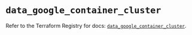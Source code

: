 # `data_google_container_cluster`

Refer to the Terraform Registry for docs: [`data_google_container_cluster`](https://registry.terraform.io/providers/hashicorp/google/4.85.0/docs/data-sources/container_cluster).
